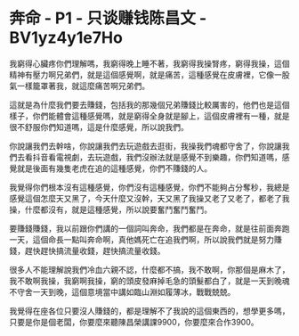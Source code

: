 # 奔命 - P1 - 只谈赚钱陈昌文 - BV1yz4y1e7Ho

我窮得心臟疼你們理解嗎，我窮得晚上睡不著，我窮得我操腎疼，窮得我操，這個精神有壓力啊兄弟們，就是這個感覺啊，就是痛苦，這種感覺在皮膚裡，它像一股氣一樣籠罩著我，就這麼痛苦啊兄弟們。

這就是為什麼我們要去賺錢，包括我的那幾個兄弟賺錢比較厲害的，他們也是這個樣子，你們能體會這種感覺嗎，就是窮得全身就是腳上，這個皮膚裡有一種，就是很不舒服你們知道嗎，這是什麼感覺，所以說我們。

你說讓我們去幹啥，你說讓我們去玩遊戲去逛街，我操我們魂都守舍了，你說讓我們去看抖音看電視劇，去玩遊戲，我們沒辦法就是感覺不到樂趣，你們知道嗎，感覺就是後面有幾隻老虎在追的這種感覺，你們不賺錢的人。

我覺得你們根本沒有這種感覺，你們沒有這種感覺，你們不能夠占分奪秒，我總是感覺這個怎麼天又黑了，今天什麼又沒幹，天又黑了我操又老了又老了，都老了我操，什麼都沒有，就是這種感覺，所以說要奮鬥奮鬥奮鬥。

要賺錢賺錢，我以前跟你們講的一個詞叫奔命，我們都是在奔命，就是往前面奔跑一天，這個命長一點叫奔命啊，真他媽死亡在追我們啊，所以說我們就是努力賺錢，趕快趕快搞流量收錢，趕快搞流量收錢。

很多人不能理解說我們冷血六親不認，什麼都不搞，我不敢啊，你那個是麻木了，我不敢啊我操，我窮啊我操，窮的頭皮發麻掉毛急的頭髮都白了，就是一天到晚魂不守舍一天到晚，這個意境當中講如臨山淵如履薄冰，戰戰兢兢。

我覺得在座各位只要沒人賺錢的，都是理解不了我說的這個東西的，想學更多嗎，只要是你是個老闆，你要麼來聽陳昌榮講課9900，你要麼來合作3900。

